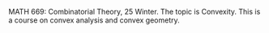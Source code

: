 MATH 669: Combinatorial Theory, 25 Winter. The topic is Convexity. This is a course on convex analysis and convex geometry. 
